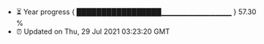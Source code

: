 - ⏳ Year progress { █████████████████▁▁▁▁▁▁▁▁▁▁▁▁▁ } 57.30 %
- ⏰ Updated on Thu, 29 Jul 2021 03:23:20 GMT

